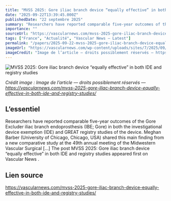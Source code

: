 ```yaml
---
title: "MVSS 2025: Gore iliac branch device “equally effective” in both IDE and registry studies"
date: "2025-09-22T13:39:45.000Z"
publishedDate: "22 septembre 2025"
summary: "Researchers have reported comparable five-year outcomes of the Gore Excluder iliac branch endoprosthesis (IBE; Gore) in both the investigational device exemption (IDE) and GREAT registry studies of the device. Meghan Barber (University of Chicago, Chicago, USA) shared this main finding from a new comparative study at the 49th annual meeting of the Midwestern Vascular Surgical [&#8230;] The post MVSS 2025: Gore iliac branch device “equally effective” in both IDE and registry studies appeared first on Vascular News ."
importance: ""
sourceUrl: "https://vascularnews.com/mvss-2025-gore-iliac-branch-device-equally-effective-in-both-ide-and-registry-studies/"
tags: ["France", "Actualité", "Vascular News — Latest"]
permalink: "/papers/2025-09-22-mvss-2025-gore-iliac-branch-device-equally-effective-in-both-ide-and-registry-studies"
imageUrl: "https://vascularnews.com/wp-content/uploads/sites/7/2025/09/Barber-MVSS-2025.jpg"
imageCredit: "Image de l’article — droits possiblement réservés — https://vascularnews.com/mvss-2025-gore-iliac-branch-device-equally-effective-in-both-ide-and-registry-studies/"
---
```


![MVSS 2025: Gore iliac branch device “equally effective” in both IDE and registry studies](https://vascularnews.com/wp-content/uploads/sites/7/2025/09/Barber-MVSS-2025.jpg)

*Crédit image : Image de l’article — droits possiblement réservés — https://vascularnews.com/mvss-2025-gore-iliac-branch-device-equally-effective-in-both-ide-and-registry-studies/*

## L’essentiel

Researchers have reported comparable five-year outcomes of the Gore Excluder iliac branch endoprosthesis (IBE; Gore) in both the investigational device exemption (IDE) and GREAT registry studies of the device. Meghan Barber (University of Chicago, Chicago, USA) shared this main finding from a new comparative study at the 49th annual meeting of the Midwestern Vascular Surgical [&#8230;] The post MVSS 2025: Gore iliac branch device “equally effective” in both IDE and registry studies appeared first on Vascular News .

## Lien source

https://vascularnews.com/mvss-2025-gore-iliac-branch-device-equally-effective-in-both-ide-and-registry-studies/
